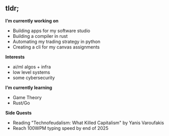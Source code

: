 ## tldr;

**I’m currently working on** 
- Building apps for my software studio
- Building a compiler in rust
- Automating my trading strategy in python
- Creating a cli for my canvas assignments

**Interests**
- ai/ml algos + infra
- low level systems
- some cybersecurity

**I’m currently learning** 
- Game Theory
- Rust/Go

**Side Quests**
- Reading "Technofeudalism: What Killed Capitalism" by Yanis Varoufakis
- Reach 100WPM typing speed by end of 2025
